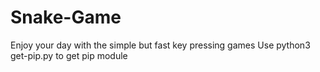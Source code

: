 # Snake-Game
Enjoy your day with the simple but fast key pressing games
Use python3 get-pip.py to get pip module
